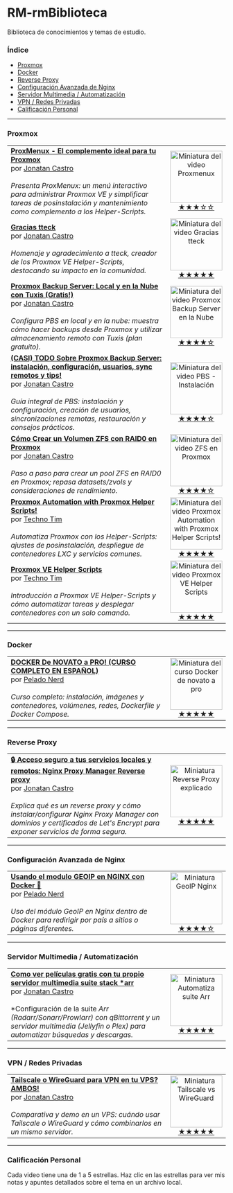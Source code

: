 # RM-rmBiblioteca
Biblioteca de conocimientos y temas de estudio.

### **Índice**
- [Proxmox](#proxmox)
- [Docker](#docker)
- [Reverse Proxy](#reverse-proxy)
- [Configuración Avanzada de Nginx](#configuración-avanzada-de-nginx)
- [Servidor Multimedia / Automatización](#servidor-multimedia--automatización)
- [VPN / Redes Privadas](#vpn--redes-privadas)
- [Calificación Personal](#calificación-personal)

---
### **Proxmox**

| | |
| :--- | :---: |
| **[ProxMenux - El complemento ideal para tu Proxmox](https://www.youtube.com/watch?v=WtvcaK5lUZA)**<br>por [Jonatan Castro](https://www.youtube.com/@JonatanCastro)<br><br>*Presenta ProxMenux: un menú interactivo para administrar Proxmox VE y simplificar tareas de posinstalación y mantenimiento como complemento a los Helper-Scripts.* | <a href="./notas/proxmox/proxmenux.md"><img src="https://i.ytimg.com/vi/WtvcaK5lUZA/mqdefault.jpg" alt="Miniatura del video Proxmenux" width="120"><br>★★★☆☆</a> |
| **[Gracias tteck](https://www.youtube.com/watch?v=N6T_LnCxL9g)**<br>por [Jonatan Castro](https://www.youtube.com/@JonatanCastro)<br><br>*Homenaje y agradecimiento a tteck, creador de los Proxmox VE Helper-Scripts, destacando su impacto en la comunidad.* | <a href="./notas/proxmox/adios-tteck.md"><img src="https://i.ytimg.com/vi/N6T_LnCxL9g/mqdefault.jpg" alt="Miniatura del video Gracias tteck" width="120"><br>★★★★★</a> |
| **[Proxmox Backup Server: Local y en la Nube con Tuxis (Gratis!)](https://www.youtube.com/watch?v=lYdoCKGyqFc)**<br>por [Jonatan Castro](https://www.youtube.com/@JonatanCastro)<br><br>*Configura PBS en local y en la nube: muestra cómo hacer backups desde Proxmox y utilizar almacenamiento remoto con Tuxis (plan gratuito).* | <a href="./notas/backups/pbs-nube-tuxis.md"><img src="https://i.ytimg.com/vi/lYdoCKGyqFc/mqdefault.jpg" alt="Miniatura del video Proxmox Backup Server en la Nube" width="120"><br>★★★★☆</a> |
| **[(CASI) TODO Sobre Proxmox Backup Server: instalación, configuración, usuarios, sync remotos y tips!](https://www.youtube.com/watch?v=sws3iNGKsXs)**<br>por [Jonatan Castro](https://www.youtube.com/@JonatanCastro)<br><br>*Guía integral de PBS: instalación y configuración, creación de usuarios, sincronizaciones remotas, restauración y consejos prácticos.* | <a href="./notas/backups/pbs-instalacion-completa.md"><img src="https://i.ytimg.com/vi/sws3iNGKsXs/mqdefault.jpg" alt="Miniatura del video PBS - Instalación" width="120"><br>★★★★☆</a> |
| **[Cómo Crear un Volumen ZFS con RAID0 en Proxmox](https://www.youtube.com/watch?v=pkwL2iuw9po)**<br>por [Jonatan Castro](https://www.youtube.com/@JonatanCastro)<br><br>*Paso a paso para crear un pool ZFS en RAID0 en Proxmox; repasa datasets/zvols y consideraciones de rendimiento.* | <a href="./notas/proxmox/zfs-a-fondo.md"><img src="https://i.ytimg.com/vi/pkwL2iuw9po/mqdefault.jpg" alt="Miniatura del video ZFS en Proxmox" width="120"><br>★★★★☆</a> |
| **[Proxmox Automation with Proxmox Helper Scripts!](https://www.youtube.com/watch?v=kcpu4z5eSEU)**<br>por [Techno Tim](https://www.youtube.com/@TechnoTim)<br><br>*Automatiza Proxmox con los Helper-Scripts: ajustes de posinstalación, despliegue de contenedores LXC y servicios comunes.* | <a href="./notas/proxmox/helper-scripts.md"><img src="https://i.ytimg.com/vi/kcpu4z5eSEU/mqdefault.jpg" alt="Miniatura del video Proxmox Automation with Proxmox Helper Scripts!" width="120"><br>★★★★★</a> |
| **[Proxmox VE Helper Scripts](https://www.youtube.com/watch?v=gRVSbqXejtk)**<br>por [Techno Tim](https://www.youtube.com/@TechnoTim)<br><br>*Introducción a Proxmox VE Helper-Scripts y cómo automatizar tareas y desplegar contenedores con un solo comando.* | <a href="./notas/proxmox/helper-scripts.md"><img src="https://i.ytimg.com/vi/gRVSbqXejtk/mqdefault.jpg" alt="Miniatura del video Proxmox VE Helper Scripts" width="120"><br>★★★★★</a> |

---

### **Docker**

| | |
| :--- | :---: |
| **[DOCKER De NOVATO a PRO! (CURSO COMPLETO EN ESPAÑOL)](https://www.youtube.com/watch?v=CV_Uf3Dq-EU)**<br>por [Pelado Nerd](https://www.youtube.com/@pablokbs)<br><br>*Curso completo: instalación, imágenes y contenedores, volúmenes, redes, Dockerfile y Docker Compose.* | <a href="./notas/docker/docker-guia-definitiva.md"><img src="https://i.ytimg.com/vi/CV_Uf3Dq-EU/mqdefault.jpg" alt="Miniatura del curso Docker de novato a pro" width="120"><br>★★★★★</a> |

---

### **Reverse Proxy**

| | |
| :--- | :---: |
| **[🔒 Acceso seguro a tus servicios locales y remotos: Nginx Proxy Manager Reverse proxy](https://www.youtube.com/watch?v=0ghEc_R6png)**<br>por [Jonatan Castro](https://www.youtube.com/@JonatanCastro)<br><br>*Explica qué es un reverse proxy y cómo instalar/configurar Nginx Proxy Manager con dominios y certificados de Let's Encrypt para exponer servicios de forma segura.* | <a href="./notas/reverse-proxy/npm-definitivo.md"><img src="https://i.ytimg.com/vi/0ghEc_R6png/mqdefault.jpg" alt="Miniatura Reverse Proxy explicado" width="120"><br>★★★★★</a> |

---

### **Configuración Avanzada de Nginx**

| | |
| :--- | :---: |
| **[Usando el modulo GEOIP en NGINX con Docker 🐳](https://www.youtube.com/watch?v=ZpEfjsJamcU)**<br>por [Pelado Nerd](https://www.youtube.com/@pablokbs)<br><br>*Uso del módulo GeoIP en Nginx dentro de Docker para redirigir por país a sitios o páginas diferentes.* | <a href="./notas/nginx/redireccion-geoip.md"><img src="https://i.ytimg.com/vi/ZpEfjsJamcU/mqdefault.jpg" alt="Miniatura GeoIP Nginx" width="120"><br>★★★★☆</a> |

---

### **Servidor Multimedia / Automatización**

| | |
| :--- | :---: |
| **[Como ver películas gratis con tu propio servidor multimedia suite stack *arr](https://www.youtube.com/watch?v=t1RWOydFWy8)**<br>por [Jonatan Castro](https://www.youtube.com/@JonatanCastro)<br><br>*Configuración de la suite *Arr (Radarr/Sonarr/Prowlarr) con qBittorrent y un servidor multimedia (Jellyfin o Plex) para automatizar búsquedas y descargas.* | <a href="./notas/servidor-multimedia/automatiza-descargas-suite-arr.md"><img src="https://i.ytimg.com/vi/t1RWOydFWy8/mqdefault.jpg" alt="Miniatura Automatiza suite Arr" width="120"><br>★★★★★</a> |

---

### **VPN / Redes Privadas**

| | |
| :--- | :---: |
| **[Tailscale o WireGuard para VPN en tu VPS? AMBOS!](https://www.youtube.com/watch?v=cxHwVsgVKRA&list=PL5LXSDCW5qwaVdE4dTGAJAsELY96B_T5B&index=1)**<br>por [Jonatan Castro](https://www.youtube.com/@JonatanCastro)<br><br>*Comparativa y demo en un VPS: cuándo usar Tailscale o WireGuard y cómo combinarlos en un mismo servidor.* | <a href="./notas/vpn/vpn-vps-wireguard-tailscale.md"><img src="https://i.ytimg.com/vi/cxHwVsgVKRA/mqdefault.jpg" alt="Miniatura Tailscale vs WireGuard" width="120"><br>★★★★★</a> |

---

### **Calificación Personal**

Cada video tiene una de 1 a 5 estrellas. Haz clic en las estrellas para ver mis notas y apuntes detallados sobre el tema en un archivo local.
